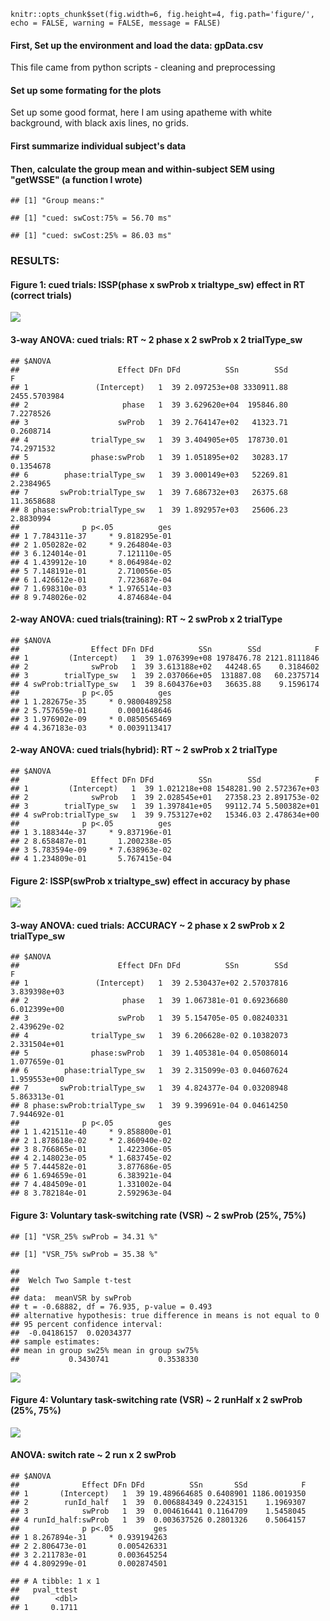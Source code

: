     knitr::opts_chunk$set(fig.width=6, fig.height=4, fig.path='figure/', echo = FALSE, warning = FALSE, message = FALSE)

#### First, Set up the environment and load the data: gpData.csv

This file came from python scripts - cleaning and preprocessing

#### Set up some formating for the plots

Set up some good format, here I am using apatheme with white background,
with black axis lines, no grids.

#### First summarize individual subject's data

#### Then, calculate the group mean and within-subject SEM using "getWSSE" (a function I wrote)

    ## [1] "Group means:"

    ## [1] "cued: swCost:75% = 56.70 ms"

    ## [1] "cued: swCost:25% = 86.03 ms"

### RESULTS:

#### Figure 1: cued trials: ISSP(phase x swProb x trialtype\_sw) effect in **RT** (correct trials)

![](figure/Figure1-1.png)

#### 3-way ANOVA: cued trials: RT ~ 2 phase x 2 swProb x 2 trialType\_sw

    ## $ANOVA
    ##                      Effect DFn DFd          SSn        SSd            F
    ## 1               (Intercept)   1  39 2.097253e+08 3330911.88 2455.5703984
    ## 2                     phase   1  39 3.629620e+04  195846.80    7.2278526
    ## 3                    swProb   1  39 2.764147e+02   41323.71    0.2608714
    ## 4              trialType_sw   1  39 3.404905e+05  178730.01   74.2971532
    ## 5              phase:swProb   1  39 1.051895e+02   30283.17    0.1354678
    ## 6        phase:trialType_sw   1  39 3.000149e+03   52269.81    2.2384965
    ## 7       swProb:trialType_sw   1  39 7.686732e+03   26375.68   11.3658688
    ## 8 phase:swProb:trialType_sw   1  39 1.892957e+03   25606.23    2.8830994
    ##              p p<.05          ges
    ## 1 7.784311e-37     * 9.818295e-01
    ## 2 1.050282e-02     * 9.264804e-03
    ## 3 6.124014e-01       7.121110e-05
    ## 4 1.439912e-10     * 8.064984e-02
    ## 5 7.148191e-01       2.710056e-05
    ## 6 1.426612e-01       7.723687e-04
    ## 7 1.698310e-03     * 1.976514e-03
    ## 8 9.748026e-02       4.874684e-04

#### 2-way ANOVA: cued trials(training): RT ~ 2 swProb x 2 trialType

    ## $ANOVA
    ##                Effect DFn DFd          SSn        SSd            F
    ## 1         (Intercept)   1  39 1.076399e+08 1978476.78 2121.8111846
    ## 2              swProb   1  39 3.613188e+02   44248.65    0.3184602
    ## 3        trialType_sw   1  39 2.037066e+05  131887.08   60.2375714
    ## 4 swProb:trialType_sw   1  39 8.604376e+03   36635.88    9.1596174
    ##              p p<.05          ges
    ## 1 1.282675e-35     * 0.9800489258
    ## 2 5.757659e-01       0.0001648646
    ## 3 1.976902e-09     * 0.0850565469
    ## 4 4.367183e-03     * 0.0039113417

#### 2-way ANOVA: cued trials(hybrid): RT ~ 2 swProb x 2 trialType

    ## $ANOVA
    ##                Effect DFn DFd          SSn        SSd            F
    ## 1         (Intercept)   1  39 1.021218e+08 1548281.90 2.572367e+03
    ## 2              swProb   1  39 2.028545e+01   27358.23 2.891753e-02
    ## 3        trialType_sw   1  39 1.397841e+05   99112.74 5.500382e+01
    ## 4 swProb:trialType_sw   1  39 9.753127e+02   15346.03 2.478634e+00
    ##              p p<.05          ges
    ## 1 3.188344e-37     * 9.837196e-01
    ## 2 8.658487e-01       1.200238e-05
    ## 3 5.783594e-09     * 7.638963e-02
    ## 4 1.234809e-01       5.767415e-04

#### Figure 2: ISSP(swProb x trialtype\_sw) effect in **accuracy** by phase

![](figure/Figure2-1.png)

#### 3-way ANOVA: cued trials: ACCURACY ~ 2 phase x 2 swProb x 2 trialType\_sw

    ## $ANOVA
    ##                      Effect DFn DFd          SSn        SSd            F
    ## 1               (Intercept)   1  39 2.530437e+02 2.57037816 3.839398e+03
    ## 2                     phase   1  39 1.067381e-01 0.69236680 6.012399e+00
    ## 3                    swProb   1  39 5.154705e-05 0.08240331 2.439629e-02
    ## 4              trialType_sw   1  39 6.206628e-02 0.10382073 2.331504e+01
    ## 5              phase:swProb   1  39 1.405381e-04 0.05086014 1.077659e-01
    ## 6        phase:trialType_sw   1  39 2.315099e-03 0.04607624 1.959553e+00
    ## 7       swProb:trialType_sw   1  39 4.824377e-04 0.03208948 5.863313e-01
    ## 8 phase:swProb:trialType_sw   1  39 9.399691e-04 0.04614250 7.944692e-01
    ##              p p<.05          ges
    ## 1 1.421511e-40     * 9.858800e-01
    ## 2 1.878618e-02     * 2.860940e-02
    ## 3 8.766865e-01       1.422306e-05
    ## 4 2.148023e-05     * 1.683745e-02
    ## 5 7.444582e-01       3.877686e-05
    ## 6 1.694659e-01       6.383921e-04
    ## 7 4.484509e-01       1.331002e-04
    ## 8 3.782184e-01       2.592963e-04

#### Figure 3: Voluntary task-switching rate (VSR) ~ 2 swProb (25%, 75%)

    ## [1] "VSR_25% swProb = 34.31 %"

    ## [1] "VSR_75% swProb = 35.38 %"

    ## 
    ##  Welch Two Sample t-test
    ## 
    ## data:  meanVSR by swProb
    ## t = -0.68882, df = 76.935, p-value = 0.493
    ## alternative hypothesis: true difference in means is not equal to 0
    ## 95 percent confidence interval:
    ##  -0.04186157  0.02034377
    ## sample estimates:
    ## mean in group sw25% mean in group sw75% 
    ##           0.3430741           0.3538330

![](figure/Figure3-1.png)

#### Figure 4: Voluntary task-switching rate (VSR) ~ 2 runHalf x 2 swProb (25%, 75%)

![](figure/Figure4-1.png)

#### ANOVA: switch rate ~ 2 run x 2 swProb

    ## $ANOVA
    ##              Effect DFn DFd          SSn       SSd            F
    ## 1       (Intercept)   1  39 19.489664685 0.6408901 1186.0019350
    ## 2        runId_half   1  39  0.006884349 0.2243151    1.1969307
    ## 3            swProb   1  39  0.004616441 0.1164709    1.5458045
    ## 4 runId_half:swProb   1  39  0.003637526 0.2801326    0.5064157
    ##              p p<.05         ges
    ## 1 8.267894e-31     * 0.939194263
    ## 2 2.806473e-01       0.005426331
    ## 3 2.211783e-01       0.003645254
    ## 4 4.809299e-01       0.002874501

    ## # A tibble: 1 x 1
    ##   pval_ttest
    ##        <dbl>
    ## 1     0.1711
